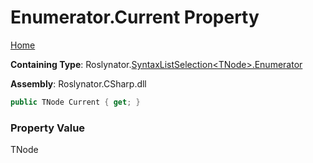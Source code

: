 <a name="_top"></a>

# Enumerator\.Current Property

[Home](../../../../README.md#_top)

**Containing Type**: Roslynator\.[SyntaxListSelection\<TNode>.Enumerator](../README.md#_top)

**Assembly**: Roslynator\.CSharp\.dll

```csharp
public TNode Current { get; }
```

### Property Value

TNode

